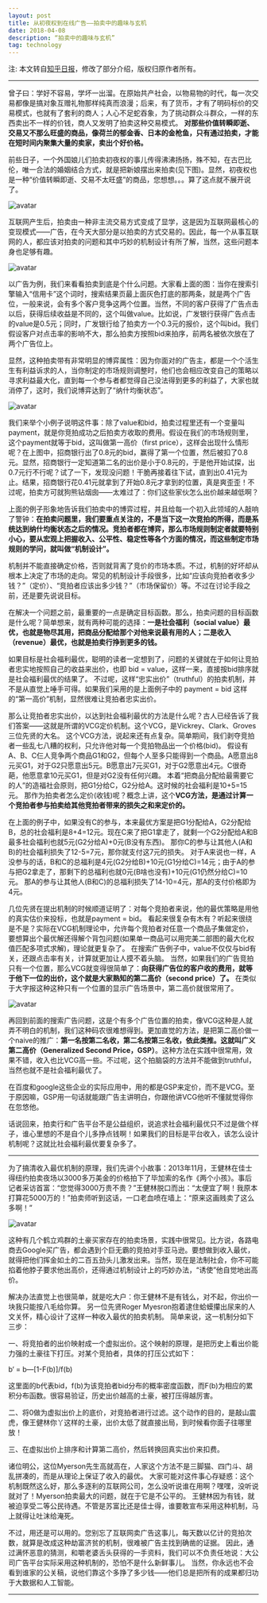 ```yaml
---
layout: post
title: 从初夜权到在线广告——拍卖中的趣味与玄机
date: 2018-04-08
description: “拍卖中的趣味与玄机”
tag: technology
---   
```


注: 本文转自[知乎日报](https://zhuanlan.zhihu.com/p/29486653)，修改了部分介绍，版权归原作者所有。

***

曾子曰：学好不容易，学坏一出溜。在原始共产社会，以物易物的时代，每一次交易都像是搞对象互赠礼物那样纯真而浪漫；后来，有了货币，才有了明码标价的交易模式，也就有了套利的商人；人心不足蛇吞象，为了挑动群众斗群众，一样的东西卖出不一样的价钱，商人又发明了拍卖这种交易模式。
**对那些价值转瞬即逝、交易又不那么旺盛的商品，像荷兰的郁金香、日本的金枪鱼，只有通过拍卖，才能在短时间内聚集大量的卖家，卖出个好价格。**

前些日子，一个外国娘儿们拍卖初夜权的事儿传得沸沸扬扬，殊不知，在古巴比伦，唯一合法的婚姻结合方式，就是把新娘摆出来拍卖(见下图)。显然，初夜权也是一种“价值转瞬即逝、交易不太旺盛”的商品，您想想。。。算了这点就不展开说了。

![avatar](/images/20180408auction-1.jpg)

互联网产生后，拍卖由一种非主流交易方式变成了显学，这是因为互联网最核心的变现模式——广告，在今天大部分是以拍卖的方式交易的。因此，每一个从事互联网的人，都应该对拍卖的问题和其中巧妙的机制设计有所了解，当然，这些问题本身也足够有趣。

![avatar](/images/20180408auction-2.jpg)

以广告为例，我们来看看拍卖到底是个什么问题。大家看上面的图：当你在搜索引擎输入“信用卡”这个词时，搜索结果页最上面灰色打底的那两条，就是两个广告位，一般来说，会有多个客户竞争这两个位置。当然，不同的客户获得了广告点击以后，获得后续收益是不同的，这个叫做value。比如说，广发银行获得广告点击的value是0.5元；同时，广发银行给了拍卖方一个0.3元的报价，这个叫bid。我们假设客户对点击率的影响不大，那么拍卖方按照bid来拍序，前两名被依次放在了两个广告位上。

显然，这种拍卖带有非常明显的博弈属性：因为你面对的广告主，都是一个个活生生有利益诉求的人，当你制定的市场规则调整时，他们也会相应改变自己的策略以寻求利益最大化，直到每一个参与者都觉得自己没法得到更多的利益了，大家也就消停了，这时，我们说博弈达到了“纳什均衡状态”。

![avatar](/images/20180408auction-3.jpg)

我们来举个小例子说明这件事：除了value和bid，拍卖过程里还有一个变量叫payment，就是你竞拍成功之后拍卖方收取的费用。假设在我们的市场规则里，这个payment就等于bid，这叫做第一高价（first price），这样会出现什么情形呢？在上图中，招商银行出了0.8元的bid，赢得了第一个位置，然后被扣了0.8元。显然，招商银行一定知道第二名的出价是小于0.8元的，于是他开始试探，出0.7元行不行呢？试了一下，发现没问题！干脆再接着往下试，直到出0.41元为止。结果，招商银行花0.41元就拿到了开始0.8元才拿到的位置，真是爽歪歪！不过呢，拍卖方可就狗熊钻烟囱——太难过了：你们这些家伙怎么出价越来越低啊？

上面的例子形象地告诉我们拍卖中的博弈过程，并且给每一个初入此领域的人敲响了警钟：**在拍卖问题里，我们要重点关注的，不是当下这一次竞拍的所得，而是系统达到纳什均衡状态之后的情况。**竞拍者都在博弈，那么市场规则制定者就要特别小心，要从宏观上把握收入、公平性、稳定性等各个方面的情况，而**这些制定市场规则的学问，就叫做“机制设计”。**

机制并不能直接确定价格，否则就背离了竞价的市场本质。不过，机制的好坏却从根本上决定了市场的走向。常见的机制设计手段很多，比如“应该向竞拍者收多少钱？”（定价）、“竞拍者应该出多少钱？”（市场保留价）等。不过在讨论手段之前，还是要先说说目标。

在解决一个问题之前，最重要的一点是确定目标函数。那么，拍卖问题的目标函数是什么呢？简单想来，就有两种可能的选择：**一是社会福利（social value）最优，也就是物尽其用，把商品分配给那个对他来说最有用的人；二是收入（revenue）最优，也就是拍卖行挣到更多的钱。** 

如果目标是社会福利最优，聪明的读者一定想到了，问题的关键就在于如何让竞拍者忠实地按照自己的收益来出价，也即 bid = value，这样一来，直接按bid排序就是社会福利最优的结果了。
不过呢，这样“忠实出价”（truthful）的拍卖机制，并不是从直觉上唾手可得。如果我们采用的是上面例子中的 payment = bid 这样的“第一高价”机制，显然很难让竞拍者忠实出价。

那么让竞拍者忠实出价，以达到社会福利最优的方法是什么呢？古人已经告诉了我们答案——这就是所谓的VCG定价机制。这个VCG，是Vickrey、Clark、Groves三位先贤的大名。
这个VCG方法，说起来还有点复杂。简单期间，我们剥夺竞拍者一些乱七八糟的权利，只允许他对每一个竞拍物品出一个价格(bid)。
假设有A、B、C仨人竞争两个商品G1和G2，但每个人至多只能得到一个商品。A愿意出8元买G1，对于G2只愿意出5元。B愿意出7元买G1，对于G2愿意出4元。C很奇葩，他愿意拿10元买G1，但是对G2没有任何兴趣。
本着“把商品分配给最需要它的人”的造福社会原则，把G1分给C，G2分给A。这时候的社会福利是10+5=15元。
那作为拍卖者怎么定价(收钱)呢？概念上讲，这个**VCG方法，是通过计算一个竞拍者参与拍卖给其他竞拍者带来的损失之和来定价的。**

在上面的例子中，如果没有C的参与，本来最优方案是把G1分配给A，G2分配给B，总的社会福利是8+4=12元。现在C来了把G1拿走了，就剩一个G2分配给A和B最多社会福利也就5元(G2分给A)+0元(B没有东西)。
那你C的参与让其他人(A和B)的社会福利损失了12-5=7元，那你就支付这7元的损失。
对于A来说也一样，A没参与的话，B和C的总福利是4元(G2分给B)+10元(G1分给C)=14元；由于A的参与把G2拿走了，那剩下的总福利也就0元(B啥也没有)+10元(G1仍然分给C)=10元。
那A的参与让其他人(B和C)的总福利损失了14-10=4元，那A的支付价格即为4元。

几位先贤在提出机制的时候顺道证明了：对每个竞拍者来说，他的最优策略是用他的真实估价来投标，也就是payment = bid。
看起来很复杂有木有？听起来很绕是不是？实际在VCG机制理论中，允许每个竞拍者对任意一个商品子集做定价，要想算出个最优解还得解个背包问题(如果单一商品可以用完美二部图的最大化权值匹配多项式求解)，理论就更复杂了。
在搜索广告例子中，value不仅仅与bid有关，还跟点击率有关，计算就更加让人摸不着头脑。
当然，如果我们的广告竞拍只有一个位置，那么VCG就变得很简单了：**向获得广告位的客户收的费用，就等于他下一位的出价，这个就是大家熟知的第二高价（second price）了。**
在类似于大字报这种这种只有一个位置的显示广告场景中，第二高价就很常用了。

![avatar](/images/20180408auction-4.jpg)

再回到前面的搜索广告问题，这是个有多个广告位置的拍卖，像VCG这种是人就弄不明白的机制，我们这种码农很难想得到。更加直觉的方法，是把第二高价做一个naive的推广：**第一名按第二名收，第二名按第三名收，依此类推。这就叫广义第二高价（Generalized Second Price，GSP）**。这种方法在实践中很常用，效果不错，收入也比VCG高一些。不过呢，这个拍脑袋的方法并不能做到truthful，当然也就不是社会福利最优了。

在百度和google这些企业的实际应用中，用的都是GSP来定价，而不是VCG。至于原因嘛，GSP用一句话就能跟广告主讲明白，你跟他讲VCG他听不懂就觉得你在忽悠他。

话说回来，拍卖行和广告平台不是公益组织，说追求社会福利最优只不过是做个样子，谁心里想的不是自个儿多挣点钱啊！如果我们的目标是平台收入，该怎么设计机制呢？这就比社会福利最优要复杂多了。


***

为了搞清收入最优机制的原理，我们先讲个小故事：2013年11月，王健林在佳士得纽约拍卖夜场以3000多万美金的价格拍下了毕加索的名作《两个小孩》。事后记者采访首富：“您觉得3000万贵不贵？”王健林脱口而出：“太便宜了啊！我原本打算花5000万的！”拍卖师听到这话，一口老血喷在墙上：“原来这画贱卖了这么多啊！”

![avatar](/images/20180408auction-5.jpg)

这种有几个鹤立鸡群的土豪买家存在的拍卖场景，实践中很常见。比方说，各路电商去Google买广告，都会遇到个巨无霸的竞拍对手亚马逊。要想做到收入最优，就得把他们挥金如土的二百五劲头儿激发出来。当然，现在是法制社会，你不可能掐着他脖子要求他出高价，还得通过机制设计上的巧妙办法，“诱使”他自觉地出高价。

解决办法直觉上也很简单，就是吃大户：你王健林不是有钱么，对不起，你出价一块我只能按八毛给你算。
另一位先贤Roger Myesron抱着逮住蛤蟆攥出尿来的人文关怀，精心设计了这样一种收入最优的拍卖机制。
简单来说，这一机制分如下三步：

一、将竞拍者的出价映射成一个虚拟出价。这个映射的原理，是把历史上看出价能力强的土豪往下打压。对某个竞拍者，具体的打压公式如下：

b‘ = b―[1-F(b)]/f(b)

这里面的b代表bid，f(b)为该竞拍者bid分布的概率密度函数，而F(b)为相应的累积分布函数。很容易验证，历史出价越高的土豪，被打压得越厉害。

二、将0做为虚拟出价上的底价，对竞拍者进行过滤。这个动作的目的，是敲山震虎，像王健林你丫这样的土豪，出价太低了就直接出局，到时候看你面子往哪里放！

三、在虚拟出价上排序和计算第二高价，然后转换回真实出价来扣费。

诸位明公，这位Myerson先生高就高在，人家这个方法不是三脚猫、四门斗、胡乱拼凑的，而是从理论上保证了收入的最优。
大家可能对这件事心存疑惑：这个机制既然这么好，那么多逐利的互联网公司，怎么没听说谁在用啊？嘿嘿，没听说就对了！Myerson拍卖最大的问题，就在于它是不公平的。
王健林因为有钱，就被迫享受二等公民待遇。不管是苏富比还是佳士得，谁要敢宣布采用这种机制，马上就得让吐沫给淹死。

不过，用还是可以用的。您别忘了互联网卖广告这事儿，每天数以亿计的竞拍次数，就算是改成这种劫富济贫的机制，很难被广告主找到确凿的证据。
因此，通过满怀恶意的猜测，和嚼老婆舌头获得的一手资料，我们可以不负责任地说：大公司广告平台实际采用这种机制的，恐怕不是什么新鲜事儿。
当然，你永远也不会看到谁家的公关稿，说他们靠这个多挣了多少钱——他们总是把所有的成果都归功于大数据和人工智能。

***